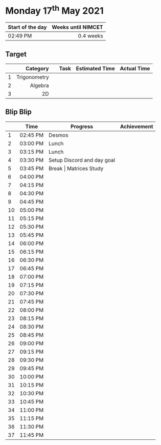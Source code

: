 # Monday 17<sup>th</sup> May 2021

| Start of the day | Weeks until NIMCET |
| ---------------- | -----------------: |
| 02:49 PM | 0.4 weeks |

## Target
|  |Category|      |Task| Estimated Time | Actual Time |
| - | -: | - | - | - | - |
| 1 |   Trigonometry   |                   |                    |                   |                   |
| 2 |   Algebra   |                   |                    |                   |                   |
| 3 |   2D   |                   |                    |                   |                   |


## Blip Blip

| |Time|Progress| Achievement   |
| - | - | - | - |
| 1 | 02:45 PM | Desmos | |
| 2 | 03:00 PM | Lunch | |
| 3 | 03:15 PM | Lunch | |
| 4 | 03:30 PM | Setup Discord and day goal | |
| 5 | 03:45 PM | Break \| Matrices Study | |
| 6 | 04:00 PM | | |
| 7 | 04:15 PM | | |
| 8 | 04:30 PM | | |
| 9 | 04:45 PM | | |
| 10 | 05:00 PM | | |
| 11 | 05:15 PM | | |
| 12 | 05:30 PM | | |
| 13 | 05:45 PM | | |
| 14 | 06:00 PM | | |
| 15 | 06:15 PM | | |
| 16 | 06:30 PM | | |
| 17 | 06:45 PM | | |
| 18 | 07:00 PM | | |
| 19 | 07:15 PM | | |
| 20 | 07:30 PM | | |
| 21 | 07:45 PM | | |
| 22 | 08:00 PM | | |
| 23 | 08:15 PM | | |
| 24 | 08:30 PM | | |
| 25 | 08:45 PM | | |
| 26 | 09:00 PM | | |
| 27 | 09:15 PM | | |
| 28 | 09:30 PM | | |
| 29 | 09:45 PM | | |
| 30 | 10:00 PM | | |
| 31 | 10:15 PM | | |
| 32 | 10:30 PM | | |
| 33 | 10:45 PM | | |
| 34 | 11:00 PM | | |
| 35 | 11:15 PM | | |
| 36 | 11:30 PM | | |
| 37 | 11:45 PM | | |

